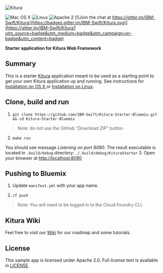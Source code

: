 ![Kitura](https://raw.githubusercontent.com/IBM-Swift/Kitura/master/Documentation/KituraLogo.png)

![Mac OS X](https://img.shields.io/badge/os-Mac%20OS%20X-green.svg?style=flat)
![Linux](https://img.shields.io/badge/os-linux-green.svg?style=flat)
![Apache 2](https://img.shields.io/badge/license-Apache2-blue.svg?style=flat)
[![Join the chat at https://gitter.im/IBM-Swift/Kitura](https://badges.gitter.im/IBM-Swift/Kitura.svg)](https://gitter.im/IBM-Swift/Kitura?utm_source=badge&utm_medium=badge&utm_campaign=pr-badge&utm_content=badge)

**Starter application for Kitura Web Framework**

## Summary

This is a starter [Kitura](https://github.com/IBM-Swift/Kitura) application meant to be used as a starting point to get your own Kitura application up and running. See instructions for [Installation on OS X ](https://github.com/IBM-Swift/Kitura#installation-os-x) or [Installation on Linux](https://github.com/IBM-Swift/Kitura#installation-linux-apt-based).

## Clone, build and run
1. `git clone https://github.com/IBM-Swift/Kitura-Starter-Bluemix.git && cd Kitura-Starter-Bluemix`
> Note: do not use the GitHub "Download ZIP" button

2. `make run`

  You should see message _Listening on port 8090_. The result executable is located in `.build/debug` directory: `./.build/debug/KituraStarter`
3. Open your browser at [http://localhost:8090](http://localhost:8090)

## Pushing to Bluemix
1. Update `manifest.yml` with your app name.

2. `cf push`
> Note: You will need to be logged in to the Cloud Foundry CLI.

## Kitura Wiki
Feel free to visit our [Wiki](https://github.com/IBM-Swift/Kitura/wiki) for our roadmap and some tutorials.

## License

This sample app is licensed under Apache 2.0. Full license text is available in [LICENSE](LICENSE.txt).